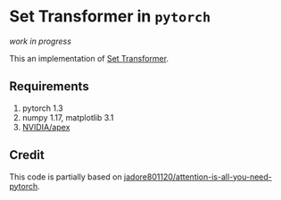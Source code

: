 # Set Transformer in `pytorch`

*work in progress*

This an implementation of [Set Transformer](https://arxiv.org/abs/1810.00825).

## Requirements
1. pytorch 1.3
2. numpy 1.17, matplotlib 3.1
3. [NVIDIA/apex](https://github.com/NVIDIA/apex/tree/088985936518be7e25795a30d8ab33affa9db6ed)

## Credit
This code is partially based on [jadore801120/attention-is-all-you-need-pytorch](https://github.com/jadore801120/attention-is-all-you-need-pytorch).
